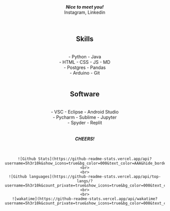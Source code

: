 <!--
**5h3r10k/5h3r10k** is a ✨ _special_ ✨ repository because its `README.md` (this file) appears on your GitHub profile.

Here are some ideas to get you started:

- 🔭 I’m currently working on ...
- 🌱 I’m currently learning ...
- 👯 I’m looking to collaborate on ...
- 🤔 I’m looking for help with ...
- 💬 Ask me about ...
- 📫 How to reach me: ...
- 😄 Pronouns: ...
- ⚡ Fun fact: ...
-->

<div id = 'greeting' align='center'>
<strong><i>Nice to meet you!</i></strong>
<br>
Instagram, Linkedin
</div>

<br>
<br>

<div id = 'content' align = 'center'>
    <h2>Skills</h1><br>
    - Python
    - Java
    <br>
    - HTML
    - CSS
    - JS
    - MD
    <br>
    - Postgres
    - Pandas
    <br>
    - Arduino
    - Git
    <br>
    <br>
    <h2>Software</h2>
    <br>
    - VSC
    - Eclipse
    - Android Studio
    <br>
    - Pycharm
    - Sublime
    - Jupyter
    <br>
    - Spyder
    - Replit
    <br>
</div>

<br>
<br>

<div id = 'cheers' align='center'>
<strong><i>CHEERS!</i></strong>
</div>

<br>
<br>

<div id = 'stats' align='center'>

    ![Github Stats](https://github-readme-stats.vercel.app/api?username=5h3r10k&show_icons=true&bg_color=000&text_color=AAA&hide_border=true&icon_color=85F&include_all_commits=true&count_private=true)
    <br>
    <br>
    ![Github languages](https://github-readme-stats.vercel.app/api/top-langs/?username=5h3r10k&count_private=true&show_icons=true&bg_color=000&text_color=c2ced2&hide_border=true&icon_color=82F&layout=compact&langs_count=10)
    <br>
    <br>
    ![wakatime](https://github-readme-stats.vercel.app/api/wakatime?username=5h3r10k&count_private=true&show_icons=true&bg_color=000&text_color=AAA&hide_border=true&icon_color=82F&custom_title=Top%20Languages)
    
</div>